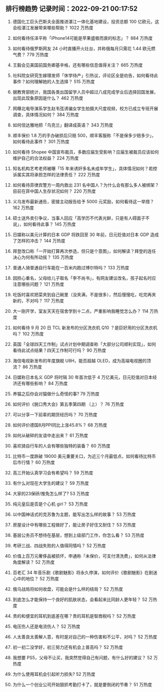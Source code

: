 
## 排行榜趋势 记录时间：2022-09-21 00:17:52
  
  1. 德国化工巨头巴斯夫全面推进湛江一体化基地建设，投资总额 100 亿欧元，这会给湛江发展带来哪些帮助？ 1022 万热度
    
  2. 如何看待任泽平称「iPhone14可能是苹果盛极而衰的标志」？ 884 万热度
    
  3. 如何看待俄罗斯网友 24 小时直播开火灶台，并称俄每月只需花 1.44 欧元燃气费？ 779 万热度
    
  4. 王毅会见美国前国务卿基辛格，还有哪些信息值得关注？ 665 万热度
    
  5. 社科院女研究生嫁理发师「休学待产」引热议，评论区全是劝告，如何看待此事件？如何理解她的人生选择？ 515 万热度
    
  6. 据教育部统计，我国各类出国留学人员中超过八成完成学业后选择回国发展，出现此现象原因是什么？ 462 万热度
    
  7. 网曝北电导演系学生赵韦弦诱骗女学生拍摄大尺度视频，校方已成立专班开展调查，具体情况如何？ 384 万热度
    
  8. 如何信达雅地把「鸟克兰」翻译成英语？ 343 万热度
    
  9. 顺丰保价 1.8 万的手办破损后只赔 500，顺丰客服称「不是保多少赔多少」，如何看待此事件？ 301 万热度
    
  10. 如何看待 Shopee 中国宣布裁员，多数应届生受影响？应届生被裁员应该如何维护自己的合法权益？ 224 万热度
    
  11. 知名机构艺考老师被曝「15 年来诱奸多名未成年学生」，具体情况如何？若控诉属实其将承担怎样的法律责任？ 222 万热度
    
  12. 如何看待菲律宾警方一周内救出 231 名中国人？为什么会有那么多人被绑架？目前在菲中国人生存状况如何？ 220 万热度
    
  13. 义乌发布最新通告，密接主动报告给予 5000 元奖励，如何看待这一举措？ 162 万热度
    
  14. 硕士送外卖引争议，当事人回应「高学历不代表光鲜，只是有人碍面子不说」，如何看待此事？ 145 万热度
    
  15. 日媒称以美元计算的日本 GDP 将跌回至 30 年前，日元贬值对日本 GDP 造成了怎样的冲击？ 144 万热度
    
  16. 拜登改口称「一开始打算再次参选，但只是个意图」，如何解读？拜登的连任决心为何有所动摇？ 135 万热度
    
  17. 普通人骑普通自行车能在一百米内跑过博尔特吗？ 133 万热度
    
  18. 因担心重名，父母给儿子取名「李不尚书」，有网友建议改名，孩子起名时应注意哪些问题？ 121 万热度
    
  19. 吃饭时喜欢把菜夹到自己碗里（没夹满，不是很多），然后慢慢吃，吃完再夹新的，不对吗？ 117 万热度
    
  20. 大一刚开学，室友天天在宿舍学到十二点，严重影响我睡觉怎么办？ 114 万热度
    
  21. 如何看待 9 月 20 日 TCL 新发布的分区洗衣机 Q10 ？是巨好用的分区洗衣机吗？ 102 万热度
    
  22. 英国「全球四天工作制」试点计划中期调查称「大部分公司顺利实现」，如何看待此试点结果？四天工作制可行吗？ 90 万热度
    
  23. 海信电视新发布的年度旗舰 U8H，能否超越 OLED，成为高端电视圈的顶流？ 86 万热度
    
  24. 日媒称日本名义 GDP 将时隔 30 年首次低于 4 万亿美元，日元贬值对日本经济还有哪些影响？ 84 万热度
    
  25. 养猫之后你会对猫做什么奇怪的事? 79 万热度
    
  26. 如何评价《脱口秀大会》第五季第四期 （上）？ 76 万热度
    
  27. 可以分享一下前辈的期货经历吗？ 70 万热度
    
  28. 如何评价德国8月PPI同比上涨45.8%？ 68 万热度
    
  29. 如何从破碎的友谊中走出来？ 61 万热度
    
  30. 喜欢骑自行车的人会有哪些独特的装备？ 60 万热度
    
  31. 比特币一度跌破 19000 美元重要关口，为近三个月最低点，如何看待比特币后市行情？ 60 万热度
    
  32. 高三开始认真学习会有希望吗？ 59 万热度
    
  33. 有什么对现在大学生的建议？ 59 万热度
    
  34. 大家的23保研/推免怎么样了? 53 万热度
    
  35. 纯元皇后是否是个心机 girl？ 53 万热度
    
  36. 以中国神话式的克苏鲁为主题，能写出怎么样的故事？ 53 万热度
    
  37. 房屋设计中有哪些工程做好了，能让房子好住又耐住？ 53 万热度
    
  38. 基层公务员不想待在基层，想到上级部门工作，你怎么看？ 53 万热度
    
  39. 考研三战、四战失败的人值得同情吗？ 52 万热度
    
  40. 价值上百万元奢侈品被损坏，申通称「未保价，可支付清洗费」，如何从法律角度解读？ 52 万热度
    
  41. 百老汇 34 年音乐剧《歌剧魅影》将永久停演，如何评价《歌剧魅影》在剧迷心中的地位？ 52 万热度
    
  42. 俄乌战局将如何收盘，可能会是什么样的结局？ 52 万热度
    
  43. 到底怎么才能保持一个良好的肌肤状态，会看起来比同龄人更年轻？ 52 万热度
    
  44. 贵的和便宜的耳机到底差在哪？贵的耳机是智商税吗？ 52 万热度
    
  45. 电压伤人还是电流伤人？ 52 万热度
    
  46. 人太善良太善解人意，有时是对自己的一种伤害和不公平，对吗？ 52 万热度
    
  47. 初一初二没学好，初三努力还有机会上普高吗？ 52 万热度
    
  48. 我想要 PS5，父母不让买，我突然觉得自己有问题，有什么好的建议？ 52 万热度
    
  49. 为什么使用耳机会引起听力损失? 52 万热度
    
  50. 为什么一个创业公司开始狠抓考勤打卡了，就是要倒闭的节奏？ 51 万热度
    